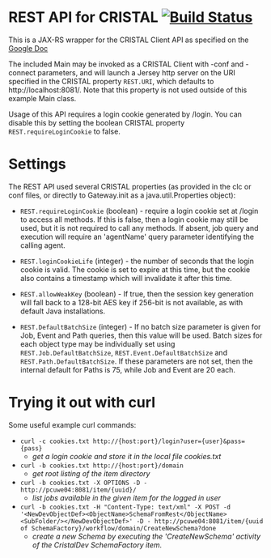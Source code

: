 # REST API for CRISTAL [![Build Status](https://travis-ci.org/cristal-ise/restapi.svg?branch=master)](https://travis-ci.org/cristal-ise/restapi)

This is a JAX-RS wrapper for the CRISTAL Client API as specified on the [Google Doc](https://docs.google.com/document/d/1jAJyETl-iFbNXvrWa7FJLGi4mu1vEmAZNGlKlQ1I4X8/edit?usp=sharing)

The included Main may be invoked as a CRISTAL Client with -conf and -connect parameters, and will launch a Jersey http server on the URI specified in the CRISTAL property `REST.URI`, which defaults to http://localhost:8081/. Note that this property is not used outside of this example Main class.

Usage of this API requires a login cookie generated by /login. You can disable this by setting the boolean CRISTAL property `REST.requireLoginCookie` to false. 

# Settings

The REST API used several CRISTAL properties (as provided in the clc or conf files, or directly to Gateway.init as a java.util.Properties object):

 * `REST.requireLoginCookie` (boolean) - require a login cookie set at /login to access all methods. If this is false, then a login cookie may still be used, but it is not required to call any methods. If absent, job query and execution will require an 'agentName' query parameter identifying the calling agent.
 * `REST.loginCookieLife` (integer) - the number of seconds that the login cookie is valid. The cookie is set to expire at this time, but the cookie also contains a timestamp which will invalidate it after this time. 
 * `REST.allowWeakKey` (boolean) - If true, then the session key generation will fall back to a 128-bit AES key if 256-bit is not available, as with default Java installations.

 * `REST.DefaultBatchSize` (integer) - If no batch size parameter is given for Job, Event and Path queries, then this value will be used. Batch sizes for each object type may be individually set using `REST.Job.DefaultBatchSize`, `REST.Event.DefaultBatchSize` and `REST.Path.DefaultBatchSize`. If these parameters are not set, then the internal default for Paths is 75, while Job and Event are 20 each.

# Trying it out with curl

Some useful example curl commands:

* `curl -c cookies.txt http://{host:port}/login?user={user}&pass={pass}`
  * *get a login cookie and store it in the local file cookies.txt*
* `curl -b cookies.txt http://{host:port}/domain`
  * *get root listing of the item directory*
* `curl -b cookies.txt -X OPTIONS -D - http://pcuwe04:8081/item/{uuid}/`
  * *list jobs available in the given item for the logged in user*
* `curl -b cookies.txt -H "Content-Type: text/xml" -X POST -d '<NewDevObjectDef><ObjectName>SchemaFromRest</ObjectName><SubFolder/></NewDevObjectDef>' -D - http://pcuwe04:8081/item/{uuid of SchemaFactory}/workflow/domain/CreateNewSchema?done`
  * *create a new Schema by executing the 'CreateNewSchema' activity of the CristalDev SchemaFactory item.*
 
 